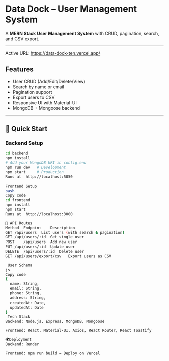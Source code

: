 #  Data Dock – User Management System

A **MERN Stack User Management System** with CRUD, pagination, search, and CSV export.

---


Active URL: https://data-dock-ten.vercel.app/

##  Features
-  User CRUD (Add/Edit/Delete/View)
-  Search by name or email
-  Pagination support
-  Export users to CSV
-  Responsive UI with Material-UI
-  MongoDB + Mongoose backend

---

## 🚀 Quick Start

### Backend Setup
```bash
cd backend
npm install
# Add your MongoDB URI in config.env
npm run dev   # Development
npm start     # Production
Runs at  http://localhost:5050

Frontend Setup
bash
Copy code
cd frontend
npm install
npm start
Runs at  http://localhost:3000

🔗 API Routes
Method	Endpoint	Description
GET	/api/users	List users (with search & pagination)
GET	/api/users/:id	Get single user
POST	/api/users	Add new user
PUT	/api/users/:id	Update user
DELETE	/api/users/:id	Delete user
GET	/api/users/export/csv	Export users as CSV

 User Schema
js
Copy code
{
  name: String,
  email: String,
  phone: String,
  address: String,
  createdAt: Date,
  updatedAt: Date
}
 Tech Stack
Backend: Node.js, Express, MongoDB, Mongoose

Frontend: React, Material-UI, Axios, React Router, React Toastify

🌍Deployment
Backend: Render

Frontend: npm run build → Deploy on Vercel
